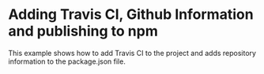 # Adding Travis CI, Github Information and publishing to npm 

This example shows how to add Travis CI to the project and adds repository information to the package.json file.


